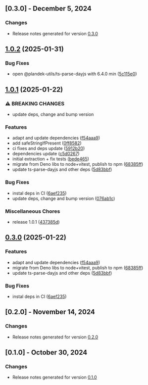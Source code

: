 ## [0.3.0] - December 5, 2024

### Changes
- Release notes generated for version [0.3.0](.release-notes/0.3.0/release.md)

## [1.0.2](https://github.com/plandek-utils/safe-parsing/compare/v1.0.1...v1.0.2) (2025-01-31)


### Bug Fixes

* open @plandek-utils/ts-parse-dayjs with 6.4.0 min ([5c115e0](https://github.com/plandek-utils/safe-parsing/commit/5c115e0176b3859ac4b34cfd1f16959d8e2e8c5b))

## [1.0.1](https://github.com/plandek-utils/safe-parsing/compare/v0.3.0...v1.0.1) (2025-01-22)


### ⚠ BREAKING CHANGES

* update deps, change and bump version

### Features

* adapt and update dependencies ([f54aaa9](https://github.com/plandek-utils/safe-parsing/commit/f54aaa9f54ce707a81b9cdc90da583c7262185c2))
* add safeStringIfPresent ([0ff8582](https://github.com/plandek-utils/safe-parsing/commit/0ff858297ab3007fefa236910085a2fa11c867b3))
* ci fixes and deps update ([5912b20](https://github.com/plandek-utils/safe-parsing/commit/5912b20202ffde92d03d3bdc0ad9360d6950c935))
* dependencies update ([c5d0267](https://github.com/plandek-utils/safe-parsing/commit/c5d0267c4f44e8b03cb2aa1b7a4b787ba47a747f))
* initial extraction + fix tests ([bede465](https://github.com/plandek-utils/safe-parsing/commit/bede4653b150c9e903dcdb082c58a96fa0209889))
* migrate from Deno libs to node+vitest, publish to npm ([68385ff](https://github.com/plandek-utils/safe-parsing/commit/68385ff3f82398dc1eafb646c7587a9ba762c4fc))
* update ts-parse-dayjs and other deps ([5d83bbf](https://github.com/plandek-utils/safe-parsing/commit/5d83bbf3eb0fad888a5051e0df51ab71b8a1d6be))


### Bug Fixes

* instal deps in CI ([6aef235](https://github.com/plandek-utils/safe-parsing/commit/6aef235f129e448c25cce91b45a2ba3fd40d0258))
* update deps, change and bump version ([076ab1c](https://github.com/plandek-utils/safe-parsing/commit/076ab1c6af322a3c809d7f5c2697217c4758173f))


### Miscellaneous Chores

* release 1.0.1 ([437385d](https://github.com/plandek-utils/safe-parsing/commit/437385d9f11c53dfc95dd7c86762028d4b254429))

## [0.3.0](https://github.com/plandek-utils/safe-parsing/compare/v0.2.0...v0.3.0) (2025-01-22)


### Features

* adapt and update dependencies ([f54aaa9](https://github.com/plandek-utils/safe-parsing/commit/f54aaa9f54ce707a81b9cdc90da583c7262185c2))
* migrate from Deno libs to node+vitest, publish to npm ([68385ff](https://github.com/plandek-utils/safe-parsing/commit/68385ff3f82398dc1eafb646c7587a9ba762c4fc))
* update ts-parse-dayjs and other deps ([5d83bbf](https://github.com/plandek-utils/safe-parsing/commit/5d83bbf3eb0fad888a5051e0df51ab71b8a1d6be))


### Bug Fixes

* instal deps in CI ([6aef235](https://github.com/plandek-utils/safe-parsing/commit/6aef235f129e448c25cce91b45a2ba3fd40d0258))

## [0.2.0] - November 14, 2024

### Changes
- Release notes generated for version [0.2.0](.release-notes/0.2.0/release.md)

## [0.1.0] - October 30, 2024

### Changes
- Release notes generated for version [0.1.0](.release-notes/0.1.0/release.md)
